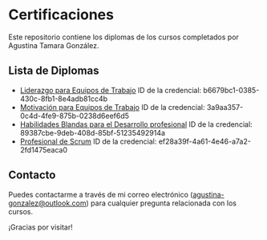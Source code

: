 # Certificaciones

Este repositorio contiene los diplomas de los cursos completados por Agustina Tamara González.

## Lista de Diplomas

- [Liderazgo para Equipos de Trabajo](https://platzi.com/p/agustinagonzalez8832/curso/1300-course/diploma/detalle/) ID de la credencial: b6679bc1-0385-430c-8fb1-8e4adb81cc4b
- [Motivación para Equipos de Trabajo](https://platzi.com/p/agustinagonzalez8832/curso/1896-motivacion/diploma/detalle/) ID de la credencial: 3a9aa357-0c4d-4fe9-875b-0238d6eef6d5
- [Habilidades Blandas para el Desarrollo profesional](https://platzi.com/p/agustinagonzalez8832/curso/6570-habilidades-blandas/diploma/detalle/) ID de la credencial: 89387cbe-9deb-408d-85bf-51235492914a
- [Profesional de Scrum](https://platzi.com/p/agustinagonzalez8832/curso/6570-habilidades-blandas/diploma/detalle/) ID de la credencial: ef28a39f-4a61-4e46-a7a2-2fd1475eaca0
  
## Contacto

Puedes contactarme a través de mi correo electrónico (agustina-gonzalez@outlook.com) para cualquier pregunta relacionada con los cursos.

¡Gracias por visitar!
